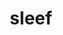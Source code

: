 ---
title: "sleef"
layout: cache
categories: [package, develop]
meta: {"compilers": ["apple-clang@16.0.0", "gcc@11.4.0", "gcc@13.2.0"], "num_specs": 127, "num_specs_by_stack": {"e4s": 22, "ml-darwin-aarch64-mps": 25, "ml-linux-aarch64-cpu": 42, "ml-linux-aarch64-cuda": 31, "ml-linux-x86_64-cpu": 38, "ml-linux-x86_64-cuda": 28, "root": 127}, "oss": ["sequoia", "ubuntu22.04", "ubuntu24.04"], "platforms": ["darwin", "linux"], "stacks": ["e4s", "ml-darwin-aarch64-mps", "ml-linux-aarch64-cpu", "ml-linux-aarch64-cuda", "ml-linux-x86_64-cpu", "ml-linux-x86_64-cuda", "root"], "targets": ["aarch64", "x86_64_v3"], "versions": ["3.5.1_2020-12-22", "3.6.0_2024-03-20", "3.7.0_2024-12-06"]}
spec_details: [{"compiler": "gcc@11.4.0", "hash": "27amxmdlmqvuxvyik6bmymaccgigxown", "os": "ubuntu22.04", "platform": "linux", "size": "-", "stacks": ["e4s", "root"], "target": "x86_64_v3", "variants": ["build_system=cmake", "build_type=Release", "generator=ninja", "~ipo"], "versions": ["3.7.0_2024-12-06"]}, {"compiler": "gcc@13.2.0", "hash": "2afg7pnbkxiyhjx4lmb3exbkgagwsote", "os": "ubuntu24.04", "platform": "linux", "size": "-", "stacks": ["ml-linux-x86_64-cpu", "ml-linux-x86_64-cuda", "root"], "target": "x86_64_v3", "variants": ["build_system=cmake", "build_type=Release", "generator=ninja", "~ipo"], "versions": ["3.7.0_2024-12-06"]}, {"compiler": "gcc@11.4.0", "hash": "2az3wgz36rcig37weqz7gi6pwbeg6zpv", "os": "ubuntu22.04", "platform": "linux", "size": "-", "stacks": ["e4s", "root"], "target": "x86_64_v3", "variants": ["build_system=cmake", "build_type=Release", "generator=ninja", "~ipo"], "versions": ["3.6.0_2024-03-20"]}, {"compiler": "gcc@13.2.0", "hash": "2m32uq3legtjmk2qdsoyaqj6bujk5zuw", "os": "ubuntu24.04", "platform": "linux", "size": "-", "stacks": ["ml-linux-aarch64-cpu", "root"], "target": "aarch64", "variants": ["build_system=cmake", "build_type=Release", "generator=ninja", "~ipo"], "versions": ["3.5.1_2020-12-22"]}, {"compiler": "gcc@11.4.0", "hash": "2q2et6igajfhfzinxggsnvdaammqr6b5", "os": "ubuntu22.04", "platform": "linux", "size": "-", "stacks": ["e4s", "root"], "target": "x86_64_v3", "variants": ["build_system=cmake", "build_type=Release", "generator=ninja", "~ipo"], "versions": ["3.7.0_2024-12-06"]}, {"compiler": "apple-clang@16.0.0", "hash": "2yyeewv7nzidtjx6lkxv3pmrogpyso3e", "os": "sequoia", "platform": "darwin", "size": "-", "stacks": ["ml-darwin-aarch64-mps", "root"], "target": "aarch64", "variants": ["build_system=cmake", "build_type=Release", "generator=ninja", "~ipo"], "versions": ["3.7.0_2024-12-06"]}, {"compiler": "gcc@13.2.0", "hash": "32rs2k7jvcghcv2jlhnisbjvb4bqtu25", "os": "ubuntu24.04", "platform": "linux", "size": "-", "stacks": ["ml-linux-x86_64-cpu", "ml-linux-x86_64-cuda", "root"], "target": "x86_64_v3", "variants": ["build_system=cmake", "build_type=Release", "generator=ninja", "~ipo"], "versions": ["3.7.0_2024-12-06"]}, {"compiler": "gcc@13.2.0", "hash": "3ag7ol6vlkyjqabdwgmw623bj4gk2g7y", "os": "ubuntu24.04", "platform": "linux", "size": "-", "stacks": ["ml-linux-x86_64-cpu", "ml-linux-x86_64-cuda", "root"], "target": "x86_64_v3", "variants": ["build_system=cmake", "build_type=Release", "generator=ninja", "~ipo"], "versions": ["3.6.0_2024-03-20"]}, {"compiler": "apple-clang@16.0.0", "hash": "3gqtc3tzswup4qm47lqlys4mmds52jd4", "os": "sequoia", "platform": "darwin", "size": "-", "stacks": ["ml-darwin-aarch64-mps", "root"], "target": "aarch64", "variants": ["build_system=cmake", "build_type=Release", "generator=ninja", "~ipo"], "versions": ["3.6.0_2024-03-20"]}, {"compiler": "apple-clang@16.0.0", "hash": "3myfxbn75v7g5qj3w6bze563kpu4vru2", "os": "sequoia", "platform": "darwin", "size": "-", "stacks": ["ml-darwin-aarch64-mps", "root"], "target": "aarch64", "variants": ["build_system=cmake", "build_type=Release", "generator=ninja", "~ipo"], "versions": ["3.6.0_2024-03-20"]}, {"compiler": "gcc@13.2.0", "hash": "3xj7rodbjhaymfxuu5wo5kbrudeknrvf", "os": "ubuntu24.04", "platform": "linux", "size": "-", "stacks": ["ml-linux-x86_64-cpu", "ml-linux-x86_64-cuda", "root"], "target": "x86_64_v3", "variants": ["build_system=cmake", "build_type=Release", "generator=ninja", "~ipo"], "versions": ["3.7.0_2024-12-06"]}, {"compiler": "gcc@13.2.0", "hash": "4e7uda35uppvok4xffymgtalbkrill5t", "os": "ubuntu24.04", "platform": "linux", "size": "-", "stacks": ["ml-linux-x86_64-cpu", "ml-linux-x86_64-cuda", "root"], "target": "x86_64_v3", "variants": ["build_system=cmake", "build_type=Release", "generator=ninja", "~ipo"], "versions": ["3.6.0_2024-03-20"]}, {"compiler": "gcc@11.4.0", "hash": "4hemcbqa324kxzy7nttpk5wfjuftpzz7", "os": "ubuntu22.04", "platform": "linux", "size": "-", "stacks": ["e4s", "root"], "target": "x86_64_v3", "variants": ["build_system=cmake", "build_type=Release", "generator=ninja", "~ipo"], "versions": ["3.6.0_2024-03-20"]}, {"compiler": "gcc@13.2.0", "hash": "4hzemxml3xkefuostkaao33qbsl4pdzs", "os": "ubuntu24.04", "platform": "linux", "size": "-", "stacks": ["ml-linux-aarch64-cpu", "ml-linux-aarch64-cuda", "root"], "target": "aarch64", "variants": ["build_system=cmake", "build_type=Release", "generator=ninja", "~ipo"], "versions": ["3.6.0_2024-03-20"]}, {"compiler": "gcc@13.2.0", "hash": "4p4n3goisjysllk73triypfhwseuiffu", "os": "ubuntu24.04", "platform": "linux", "size": "-", "stacks": ["ml-linux-aarch64-cpu", "ml-linux-aarch64-cuda", "root"], "target": "aarch64", "variants": ["build_system=cmake", "build_type=Release", "generator=ninja", "~ipo"], "versions": ["3.6.0_2024-03-20"]}, {"compiler": "gcc@13.2.0", "hash": "4pzqgzrdhsyrgvigd3we5uqloywhekwt", "os": "ubuntu24.04", "platform": "linux", "size": "-", "stacks": ["ml-linux-aarch64-cpu", "ml-linux-aarch64-cuda", "root"], "target": "aarch64", "variants": ["build_system=cmake", "build_type=Release", "generator=ninja", "~ipo"], "versions": ["3.7.0_2024-12-06"]}, {"compiler": "gcc@13.2.0", "hash": "5le6gjwzk4hvufrudmyy4lxaysg7aymi", "os": "ubuntu24.04", "platform": "linux", "size": "-", "stacks": ["ml-linux-x86_64-cpu", "root"], "target": "x86_64_v3", "variants": ["build_system=cmake", "build_type=Release", "generator=ninja", "~ipo"], "versions": ["3.5.1_2020-12-22"]}, {"compiler": "gcc@11.4.0", "hash": "5p2lqa2ijeduyvmrbp2g5bihvxymh6iu", "os": "ubuntu22.04", "platform": "linux", "size": "-", "stacks": ["e4s", "root"], "target": "x86_64_v3", "variants": ["build_system=cmake", "build_type=Release", "generator=ninja", "~ipo"], "versions": ["3.6.0_2024-03-20"]}, {"compiler": "gcc@13.2.0", "hash": "5s7futvhvjxjqtzzxpf776eier6sgbhz", "os": "ubuntu24.04", "platform": "linux", "size": "-", "stacks": ["ml-linux-x86_64-cpu", "ml-linux-x86_64-cuda", "root"], "target": "x86_64_v3", "variants": ["build_system=cmake", "build_type=Release", "generator=ninja", "~ipo"], "versions": ["3.6.0_2024-03-20"]}, {"compiler": "gcc@13.2.0", "hash": "6ardmua7tuhuyombc2zswdeg3q6xbcnl", "os": "ubuntu24.04", "platform": "linux", "size": "-", "stacks": ["ml-linux-x86_64-cpu", "root"], "target": "x86_64_v3", "variants": ["build_system=cmake", "build_type=Release", "generator=ninja", "~ipo"], "versions": ["3.5.1_2020-12-22"]}, {"compiler": "gcc@13.2.0", "hash": "6u7sky36ybbqq2tlsd3ahlpuuxjrqyi3", "os": "ubuntu24.04", "platform": "linux", "size": "-", "stacks": ["ml-linux-aarch64-cpu", "ml-linux-aarch64-cuda", "root"], "target": "aarch64", "variants": ["build_system=cmake", "build_type=Release", "generator=ninja", "~ipo"], "versions": ["3.6.0_2024-03-20"]}, {"compiler": "gcc@13.2.0", "hash": "6wnguf6hmuar2wwckztlzbvqkb37wcrw", "os": "ubuntu24.04", "platform": "linux", "size": "-", "stacks": ["ml-linux-aarch64-cpu", "ml-linux-aarch64-cuda", "root"], "target": "aarch64", "variants": ["build_system=cmake", "build_type=Release", "generator=ninja", "~ipo"], "versions": ["3.6.0_2024-03-20"]}, {"compiler": "apple-clang@16.0.0", "hash": "72v2qwnp47fk33vuhlfy2rb7idxpimnd", "os": "sequoia", "platform": "darwin", "size": "-", "stacks": ["ml-darwin-aarch64-mps", "root"], "target": "aarch64", "variants": ["build_system=cmake", "build_type=Release", "generator=ninja", "~ipo"], "versions": ["3.7.0_2024-12-06"]}, {"compiler": "apple-clang@16.0.0", "hash": "7ynry7p2vd5jb2oi7n4l6qt2jyobgxpd", "os": "sequoia", "platform": "darwin", "size": "-", "stacks": ["ml-darwin-aarch64-mps", "root"], "target": "aarch64", "variants": ["build_system=cmake", "build_type=Release", "generator=ninja", "~ipo"], "versions": ["3.7.0_2024-12-06"]}, {"compiler": "gcc@13.2.0", "hash": "a5wehlrudiiga2nyymoptzdghpik4dd6", "os": "ubuntu24.04", "platform": "linux", "size": "-", "stacks": ["ml-linux-aarch64-cpu", "ml-linux-aarch64-cuda", "root"], "target": "aarch64", "variants": ["build_system=cmake", "build_type=Release", "generator=ninja", "~ipo"], "versions": ["3.6.0_2024-03-20"]}, {"compiler": "gcc@11.4.0", "hash": "abatlo6oyzz3r5oat6oppujax2ofd2bi", "os": "ubuntu22.04", "platform": "linux", "size": "-", "stacks": ["e4s", "root"], "target": "x86_64_v3", "variants": ["build_system=cmake", "build_type=Release", "generator=ninja", "~ipo"], "versions": ["3.6.0_2024-03-20"]}, {"compiler": "gcc@13.2.0", "hash": "ao2czrx4ajrlb72qnavq5ysrpthh5crx", "os": "ubuntu24.04", "platform": "linux", "size": "-", "stacks": ["ml-linux-aarch64-cpu", "root"], "target": "aarch64", "variants": ["build_system=cmake", "build_type=Release", "generator=ninja", "~ipo"], "versions": ["3.5.1_2020-12-22"]}, {"compiler": "apple-clang@16.0.0", "hash": "ayplawmng3kmndhnronmox3zl6trq56q", "os": "sequoia", "platform": "darwin", "size": "-", "stacks": ["ml-darwin-aarch64-mps", "root"], "target": "aarch64", "variants": ["build_system=cmake", "build_type=Release", "generator=ninja", "~ipo"], "versions": ["3.6.0_2024-03-20"]}, {"compiler": "apple-clang@16.0.0", "hash": "bbp6oqjqceegsg3w6wts6ypmxv53sjmc", "os": "sequoia", "platform": "darwin", "size": "-", "stacks": ["ml-darwin-aarch64-mps", "root"], "target": "aarch64", "variants": ["build_system=cmake", "build_type=Release", "generator=ninja", "~ipo"], "versions": ["3.6.0_2024-03-20"]}, {"compiler": "gcc@11.4.0", "hash": "bihkrh5grw4bd5djdxy7m6jnaedei4pa", "os": "ubuntu22.04", "platform": "linux", "size": "-", "stacks": ["e4s", "root"], "target": "x86_64_v3", "variants": ["build_system=cmake", "build_type=Release", "generator=ninja", "~ipo"], "versions": ["3.6.0_2024-03-20"]}, {"compiler": "gcc@11.4.0", "hash": "c5eaggcfrxxoqspn6c6wznlhjwwcn4sv", "os": "ubuntu22.04", "platform": "linux", "size": "-", "stacks": ["e4s", "root"], "target": "x86_64_v3", "variants": ["build_system=cmake", "build_type=Release", "generator=ninja", "~ipo"], "versions": ["3.7.0_2024-12-06"]}, {"compiler": "gcc@13.2.0", "hash": "cg3wohyorfokkk6c4yybm6qc2kfouzbn", "os": "ubuntu24.04", "platform": "linux", "size": "-", "stacks": ["ml-linux-x86_64-cpu", "root"], "target": "x86_64_v3", "variants": ["build_system=cmake", "build_type=Release", "generator=ninja", "~ipo"], "versions": ["3.5.1_2020-12-22"]}, {"compiler": "gcc@13.2.0", "hash": "da5rjvhc24lgjltsbzx3kxg3ej4mpv4f", "os": "ubuntu24.04", "platform": "linux", "size": "-", "stacks": ["ml-linux-x86_64-cpu", "root"], "target": "x86_64_v3", "variants": ["build_system=cmake", "build_type=Release", "generator=ninja", "~ipo"], "versions": ["3.5.1_2020-12-22"]}, {"compiler": "gcc@11.4.0", "hash": "dgfnvbtrafdtvw3n5swi2wec2u3jws3m", "os": "ubuntu22.04", "platform": "linux", "size": "-", "stacks": ["e4s", "root"], "target": "x86_64_v3", "variants": ["build_system=cmake", "build_type=Release", "generator=ninja", "~ipo"], "versions": ["3.7.0_2024-12-06"]}, {"compiler": "gcc@13.2.0", "hash": "dhj3faxo26ovchjypr5xmvyda4trbhzn", "os": "ubuntu24.04", "platform": "linux", "size": "-", "stacks": ["ml-linux-aarch64-cpu", "ml-linux-aarch64-cuda", "root"], "target": "aarch64", "variants": ["build_system=cmake", "build_type=Release", "generator=ninja", "~ipo"], "versions": ["3.6.0_2024-03-20"]}, {"compiler": "apple-clang@16.0.0", "hash": "di2vbuomglx2gabfuzrp7csy7hgqtb3w", "os": "sequoia", "platform": "darwin", "size": "-", "stacks": ["ml-darwin-aarch64-mps", "root"], "target": "aarch64", "variants": ["build_system=cmake", "build_type=Release", "generator=ninja", "~ipo"], "versions": ["3.7.0_2024-12-06"]}, {"compiler": "apple-clang@16.0.0", "hash": "don7uv2qifiuaxkcnzgoebjktqiqkeaw", "os": "sequoia", "platform": "darwin", "size": "-", "stacks": ["ml-darwin-aarch64-mps", "root"], "target": "aarch64", "variants": ["build_system=cmake", "build_type=Release", "generator=ninja", "~ipo"], "versions": ["3.6.0_2024-03-20"]}, {"compiler": "gcc@13.2.0", "hash": "dvjjkv35yhoxegz3c5fyshfwzyxt46fp", "os": "ubuntu24.04", "platform": "linux", "size": "-", "stacks": ["ml-linux-aarch64-cpu", "root"], "target": "aarch64", "variants": ["build_system=cmake", "build_type=Release", "generator=ninja", "~ipo"], "versions": ["3.5.1_2020-12-22"]}, {"compiler": "gcc@11.4.0", "hash": "e2kz6kdoogaeemhnoa6yehyapwupbmdh", "os": "ubuntu22.04", "platform": "linux", "size": "-", "stacks": ["e4s", "root"], "target": "x86_64_v3", "variants": ["build_system=cmake", "build_type=Release", "generator=ninja", "~ipo"], "versions": ["3.7.0_2024-12-06"]}, {"compiler": "gcc@13.2.0", "hash": "e63qgiulxvexedo7q67rorbhm2wesvap", "os": "ubuntu24.04", "platform": "linux", "size": "-", "stacks": ["ml-linux-aarch64-cpu", "root"], "target": "aarch64", "variants": ["build_system=cmake", "build_type=Release", "generator=ninja", "~ipo"], "versions": ["3.5.1_2020-12-22"]}, {"compiler": "gcc@11.4.0", "hash": "e7urjcglbcj6ebuwhm2nbgrxvhyi4xt4", "os": "ubuntu22.04", "platform": "linux", "size": "-", "stacks": ["e4s", "root"], "target": "x86_64_v3", "variants": ["build_system=cmake", "build_type=Release", "generator=ninja", "~ipo"], "versions": ["3.7.0_2024-12-06"]}, {"compiler": "gcc@11.4.0", "hash": "epnnizihyov63fl7vkqz6mq7ro5acec2", "os": "ubuntu22.04", "platform": "linux", "size": "-", "stacks": ["e4s", "root"], "target": "x86_64_v3", "variants": ["build_system=cmake", "build_type=Release", "generator=ninja", "~ipo"], "versions": ["3.7.0_2024-12-06"]}, {"compiler": "gcc@13.2.0", "hash": "eyim2pxrgmfdvvxqyzdsu2u4tuz3xr4b", "os": "ubuntu24.04", "platform": "linux", "size": "-", "stacks": ["ml-linux-aarch64-cpu", "ml-linux-aarch64-cuda", "root"], "target": "aarch64", "variants": ["build_system=cmake", "build_type=Release", "generator=ninja", "~ipo"], "versions": ["3.7.0_2024-12-06"]}, {"compiler": "gcc@11.4.0", "hash": "f6u7l2ieenvsxp6wmhyhsrnv3or45sva", "os": "ubuntu22.04", "platform": "linux", "size": "-", "stacks": ["e4s", "root"], "target": "x86_64_v3", "variants": ["build_system=cmake", "build_type=Release", "generator=ninja", "~ipo"], "versions": ["3.6.0_2024-03-20"]}, {"compiler": "gcc@11.4.0", "hash": "fcnc56zi3tn7khysyxzyfwwtuat46wdu", "os": "ubuntu22.04", "platform": "linux", "size": "-", "stacks": ["e4s", "root"], "target": "x86_64_v3", "variants": ["build_system=cmake", "build_type=Release", "generator=ninja", "~ipo"], "versions": ["3.7.0_2024-12-06"]}, {"compiler": "gcc@13.2.0", "hash": "fra5xuanyjoaoy6cm7fjpsgqawn7che7", "os": "ubuntu24.04", "platform": "linux", "size": "-", "stacks": ["ml-linux-aarch64-cpu", "ml-linux-aarch64-cuda", "root"], "target": "aarch64", "variants": ["build_system=cmake", "build_type=Release", "generator=ninja", "~ipo"], "versions": ["3.7.0_2024-12-06"]}, {"compiler": "gcc@13.2.0", "hash": "g5tmcilfqjy2hpywhgj4t4eewdfr7s3n", "os": "ubuntu24.04", "platform": "linux", "size": "-", "stacks": ["ml-linux-x86_64-cpu", "ml-linux-x86_64-cuda", "root"], "target": "x86_64_v3", "variants": ["build_system=cmake", "build_type=Release", "generator=ninja", "~ipo"], "versions": ["3.6.0_2024-03-20"]}, {"compiler": "gcc@13.2.0", "hash": "g5w6d2ncd2esxt4sk2bhjbnkkldgs5wy", "os": "ubuntu24.04", "platform": "linux", "size": "-", "stacks": ["ml-linux-x86_64-cpu", "ml-linux-x86_64-cuda", "root"], "target": "x86_64_v3", "variants": ["build_system=cmake", "build_type=Release", "generator=ninja", "~ipo"], "versions": ["3.6.0_2024-03-20"]}, {"compiler": "gcc@11.4.0", "hash": "gbltjzd5r4ypybmerusqugu6r5hr2ndo", "os": "ubuntu22.04", "platform": "linux", "size": "-", "stacks": ["e4s", "root"], "target": "x86_64_v3", "variants": ["build_system=cmake", "build_type=Release", "generator=ninja", "~ipo"], "versions": ["3.7.0_2024-12-06"]}, {"compiler": "gcc@13.2.0", "hash": "goc75yu3n4gcmybx5uyr535xnugjhxmc", "os": "ubuntu24.04", "platform": "linux", "size": "-", "stacks": ["ml-linux-x86_64-cpu", "ml-linux-x86_64-cuda", "root"], "target": "x86_64_v3", "variants": ["build_system=cmake", "build_type=Release", "generator=ninja", "~ipo"], "versions": ["3.6.0_2024-03-20"]}, {"compiler": "gcc@13.2.0", "hash": "gvdbzebh4f5bmwwc52exndwnzxemnkdx", "os": "ubuntu24.04", "platform": "linux", "size": "-", "stacks": ["ml-linux-aarch64-cpu", "root"], "target": "aarch64", "variants": ["build_system=cmake", "build_type=Release", "generator=ninja", "~ipo"], "versions": ["3.5.1_2020-12-22"]}, {"compiler": "apple-clang@16.0.0", "hash": "hbm5q5mlutd7jzjfmk5rfud4ta2hkzvk", "os": "sequoia", "platform": "darwin", "size": "-", "stacks": ["ml-darwin-aarch64-mps", "root"], "target": "aarch64", "variants": ["build_system=cmake", "build_type=Release", "generator=ninja", "~ipo"], "versions": ["3.6.0_2024-03-20"]}, {"compiler": "gcc@13.2.0", "hash": "hwowu47fk3kzqmcxy7befsclziqxd5zb", "os": "ubuntu24.04", "platform": "linux", "size": "-", "stacks": ["ml-linux-aarch64-cpu", "root"], "target": "aarch64", "variants": ["build_system=cmake", "build_type=Release", "generator=ninja", "~ipo"], "versions": ["3.5.1_2020-12-22"]}, {"compiler": "gcc@13.2.0", "hash": "ialyzka3ldqjga7kqlbyodcfc6y2qygo", "os": "ubuntu24.04", "platform": "linux", "size": "-", "stacks": ["ml-linux-aarch64-cpu", "root"], "target": "aarch64", "variants": ["build_system=cmake", "build_type=Release", "generator=ninja", "~ipo"], "versions": ["3.5.1_2020-12-22"]}, {"compiler": "gcc@13.2.0", "hash": "ib3d3pifufa2tvgka4ww4oyodqf3inq6", "os": "ubuntu24.04", "platform": "linux", "size": "-", "stacks": ["ml-linux-x86_64-cpu", "root"], "target": "x86_64_v3", "variants": ["build_system=cmake", "build_type=Release", "generator=ninja", "~ipo"], "versions": ["3.5.1_2020-12-22"]}, {"compiler": "gcc@13.2.0", "hash": "ilvowesazlzqqcqqjp4wwwjzk7g7esk3", "os": "ubuntu24.04", "platform": "linux", "size": "-", "stacks": ["ml-linux-x86_64-cpu", "ml-linux-x86_64-cuda", "root"], "target": "x86_64_v3", "variants": ["build_system=cmake", "build_type=Release", "generator=ninja", "~ipo"], "versions": ["3.6.0_2024-03-20"]}, {"compiler": "gcc@13.2.0", "hash": "ivavenyhlv5rahrsj4wlkjjowc6ljwot", "os": "ubuntu24.04", "platform": "linux", "size": "-", "stacks": ["ml-linux-x86_64-cpu", "ml-linux-x86_64-cuda", "root"], "target": "x86_64_v3", "variants": ["build_system=cmake", "build_type=Release", "generator=ninja", "~ipo"], "versions": ["3.6.0_2024-03-20"]}, {"compiler": "gcc@13.2.0", "hash": "kfanezgktijrjrju2ehqlb45jqxrs3gh", "os": "ubuntu24.04", "platform": "linux", "size": "-", "stacks": ["ml-linux-x86_64-cpu", "ml-linux-x86_64-cuda", "root"], "target": "x86_64_v3", "variants": ["build_system=cmake", "build_type=Release", "generator=ninja", "~ipo"], "versions": ["3.7.0_2024-12-06"]}, {"compiler": "apple-clang@16.0.0", "hash": "kmjqe2v3qewn7h3ygyfz3iiqww64ck7s", "os": "sequoia", "platform": "darwin", "size": "-", "stacks": ["ml-darwin-aarch64-mps", "root"], "target": "aarch64", "variants": ["build_system=cmake", "build_type=Release", "generator=ninja", "~ipo"], "versions": ["3.6.0_2024-03-20"]}, {"compiler": "gcc@13.2.0", "hash": "kweagplwldkyxza6ztjrvfoagblrujxg", "os": "ubuntu24.04", "platform": "linux", "size": "-", "stacks": ["ml-linux-x86_64-cpu", "ml-linux-x86_64-cuda", "root"], "target": "x86_64_v3", "variants": ["build_system=cmake", "build_type=Release", "generator=ninja", "~ipo"], "versions": ["3.7.0_2024-12-06"]}, {"compiler": "apple-clang@16.0.0", "hash": "l5e5d3ncfeknjg4do6pa63pkhswcm6te", "os": "sequoia", "platform": "darwin", "size": "-", "stacks": ["ml-darwin-aarch64-mps", "root"], "target": "aarch64", "variants": ["build_system=cmake", "build_type=Release", "generator=ninja", "~ipo"], "versions": ["3.7.0_2024-12-06"]}, {"compiler": "gcc@13.2.0", "hash": "lliddj7yvhgrkfbme3iuxdhchdhvlk5y", "os": "ubuntu24.04", "platform": "linux", "size": "-", "stacks": ["ml-linux-aarch64-cpu", "ml-linux-aarch64-cuda", "root"], "target": "aarch64", "variants": ["build_system=cmake", "build_type=Release", "generator=ninja", "~ipo"], "versions": ["3.7.0_2024-12-06"]}, {"compiler": "gcc@13.2.0", "hash": "me4h2zsehnd2wu2ivu6kfmwbyqcg3usl", "os": "ubuntu24.04", "platform": "linux", "size": "-", "stacks": ["ml-linux-x86_64-cpu", "ml-linux-x86_64-cuda", "root"], "target": "x86_64_v3", "variants": ["build_system=cmake", "build_type=Release", "generator=ninja", "~ipo"], "versions": ["3.7.0_2024-12-06"]}, {"compiler": "gcc@13.2.0", "hash": "mkah4lts3tlol52yvrimji4pamzrn4ph", "os": "ubuntu24.04", "platform": "linux", "size": "-", "stacks": ["ml-linux-x86_64-cpu", "ml-linux-x86_64-cuda", "root"], "target": "x86_64_v3", "variants": ["build_system=cmake", "build_type=Release", "generator=ninja", "~ipo"], "versions": ["3.7.0_2024-12-06"]}, {"compiler": "gcc@13.2.0", "hash": "msavbxpd2qoz32qdhxvcuwzmk4xabwsv", "os": "ubuntu24.04", "platform": "linux", "size": "-", "stacks": ["ml-linux-x86_64-cpu", "ml-linux-x86_64-cuda", "root"], "target": "x86_64_v3", "variants": ["build_system=cmake", "build_type=Release", "generator=ninja", "~ipo"], "versions": ["3.6.0_2024-03-20"]}, {"compiler": "gcc@13.2.0", "hash": "na5lpivt73udrdwbamiq6a3gnzor3aru", "os": "ubuntu24.04", "platform": "linux", "size": "-", "stacks": ["ml-linux-aarch64-cpu", "ml-linux-aarch64-cuda", "root"], "target": "aarch64", "variants": ["build_system=cmake", "build_type=Release", "generator=ninja", "~ipo"], "versions": ["3.6.0_2024-03-20"]}, {"compiler": "apple-clang@16.0.0", "hash": "ncmxraq7n2xl4h33xjz224aysg6ujemv", "os": "sequoia", "platform": "darwin", "size": "-", "stacks": ["ml-darwin-aarch64-mps", "root"], "target": "aarch64", "variants": ["build_system=cmake", "build_type=Release", "generator=ninja", "~ipo"], "versions": ["3.7.0_2024-12-06"]}, {"compiler": "gcc@13.2.0", "hash": "nkpjrsecegisveusowekecq72t5kmkug", "os": "ubuntu24.04", "platform": "linux", "size": "-", "stacks": ["ml-linux-aarch64-cpu", "ml-linux-aarch64-cuda", "root"], "target": "aarch64", "variants": ["build_system=cmake", "build_type=Release", "generator=ninja", "~ipo"], "versions": ["3.6.0_2024-03-20"]}, {"compiler": "gcc@13.2.0", "hash": "nqu55k7xdzv3w47x3hakkm7ib4mmjn3a", "os": "ubuntu24.04", "platform": "linux", "size": "-", "stacks": ["ml-linux-x86_64-cpu", "ml-linux-x86_64-cuda", "root"], "target": "x86_64_v3", "variants": ["build_system=cmake", "build_type=Release", "generator=ninja", "~ipo"], "versions": ["3.7.0_2024-12-06"]}, {"compiler": "gcc@13.2.0", "hash": "oa7r3dyfr5hvn24zwk7dkelthhkuiet5", "os": "ubuntu24.04", "platform": "linux", "size": "-", "stacks": ["ml-linux-x86_64-cpu", "ml-linux-x86_64-cuda", "root"], "target": "x86_64_v3", "variants": ["build_system=cmake", "build_type=Release", "generator=ninja", "~ipo"], "versions": ["3.6.0_2024-03-20"]}, {"compiler": "apple-clang@16.0.0", "hash": "ogk6jlcohuoarrfgzknniw6thsul2nx4", "os": "sequoia", "platform": "darwin", "size": "-", "stacks": ["ml-darwin-aarch64-mps", "root"], "target": "aarch64", "variants": ["build_system=cmake", "build_type=Release", "generator=ninja", "~ipo"], "versions": ["3.6.0_2024-03-20"]}, {"compiler": "gcc@13.2.0", "hash": "otpkmqtx6yfryqz7fxawwqosj6gn43tb", "os": "ubuntu24.04", "platform": "linux", "size": "-", "stacks": ["ml-linux-aarch64-cpu", "ml-linux-aarch64-cuda", "root"], "target": "aarch64", "variants": ["build_system=cmake", "build_type=Release", "generator=ninja", "~ipo"], "versions": ["3.7.0_2024-12-06"]}, {"compiler": "apple-clang@16.0.0", "hash": "ow7bu3xv2kl3yslexvc6kmdfufrt5dov", "os": "sequoia", "platform": "darwin", "size": "-", "stacks": ["ml-darwin-aarch64-mps", "root"], "target": "aarch64", "variants": ["build_system=cmake", "build_type=Release", "generator=ninja", "~ipo"], "versions": ["3.6.0_2024-03-20"]}, {"compiler": "gcc@13.2.0", "hash": "owhicnvm4a2vn6iwtbuwcbjyr47ubfvl", "os": "ubuntu24.04", "platform": "linux", "size": "-", "stacks": ["ml-linux-aarch64-cpu", "ml-linux-aarch64-cuda", "root"], "target": "aarch64", "variants": ["build_system=cmake", "build_type=Release", "generator=ninja", "~ipo"], "versions": ["3.7.0_2024-12-06"]}, {"compiler": "apple-clang@16.0.0", "hash": "p4sjyqbj2tdvqewby7uydxu4xugptedu", "os": "sequoia", "platform": "darwin", "size": "-", "stacks": ["ml-darwin-aarch64-mps", "root"], "target": "aarch64", "variants": ["build_system=cmake", "build_type=Release", "generator=ninja", "~ipo"], "versions": ["3.6.0_2024-03-20"]}, {"compiler": "gcc@13.2.0", "hash": "pc4en6tuo55d53uq7ymlxlejtpod6f3y", "os": "ubuntu24.04", "platform": "linux", "size": "-", "stacks": ["ml-linux-aarch64-cpu", "ml-linux-aarch64-cuda", "root"], "target": "aarch64", "variants": ["build_system=cmake", "build_type=Release", "generator=ninja", "~ipo"], "versions": ["3.7.0_2024-12-06"]}, {"compiler": "apple-clang@16.0.0", "hash": "pmjmudnu2gtqkqlygwa4d4j4mukv6rsq", "os": "sequoia", "platform": "darwin", "size": "-", "stacks": ["ml-darwin-aarch64-mps", "root"], "target": "aarch64", "variants": ["build_system=cmake", "build_type=Release", "generator=ninja", "~ipo"], "versions": ["3.7.0_2024-12-06"]}, {"compiler": "gcc@13.2.0", "hash": "q4zxa5qzs3vfz3o4ccl5k5khs754ph6d", "os": "ubuntu24.04", "platform": "linux", "size": "-", "stacks": ["ml-linux-aarch64-cpu", "root"], "target": "aarch64", "variants": ["build_system=cmake", "build_type=Release", "generator=ninja", "~ipo"], "versions": ["3.5.1_2020-12-22"]}, {"compiler": "gcc@13.2.0", "hash": "qekkeojad4clouuvldavzxa6gztu2d4u", "os": "ubuntu24.04", "platform": "linux", "size": "-", "stacks": ["ml-linux-aarch64-cpu", "ml-linux-aarch64-cuda", "root"], "target": "aarch64", "variants": ["build_system=cmake", "build_type=Release", "generator=ninja", "~ipo"], "versions": ["3.6.0_2024-03-20"]}, {"compiler": "gcc@13.2.0", "hash": "qgr2swocs7lffvcecpfsmx2qtgrng4cb", "os": "ubuntu24.04", "platform": "linux", "size": "-", "stacks": ["ml-linux-aarch64-cpu", "ml-linux-aarch64-cuda", "root"], "target": "aarch64", "variants": ["build_system=cmake", "build_type=Release", "generator=ninja", "~ipo"], "versions": ["3.7.0_2024-12-06"]}, {"compiler": "apple-clang@16.0.0", "hash": "qtko27for7l7e2flgppfxr5nugooz735", "os": "sequoia", "platform": "darwin", "size": "-", "stacks": ["ml-darwin-aarch64-mps", "root"], "target": "aarch64", "variants": ["build_system=cmake", "build_type=Release", "generator=ninja", "~ipo"], "versions": ["3.7.0_2024-12-06"]}, {"compiler": "gcc@13.2.0", "hash": "qxkp2wzixulis4by4xc7nihzo6gwvldt", "os": "ubuntu24.04", "platform": "linux", "size": "-", "stacks": ["ml-linux-aarch64-cpu", "ml-linux-aarch64-cuda", "root"], "target": "aarch64", "variants": ["build_system=cmake", "build_type=Release", "generator=ninja", "~ipo"], "versions": ["3.7.0_2024-12-06"]}, {"compiler": "gcc@13.2.0", "hash": "r33y4b26u3np5klchzfvni53ztf3bszu", "os": "ubuntu24.04", "platform": "linux", "size": "-", "stacks": ["ml-linux-x86_64-cpu", "root"], "target": "x86_64_v3", "variants": ["build_system=cmake", "build_type=Release", "generator=ninja", "~ipo"], "versions": ["3.5.1_2020-12-22"]}, {"compiler": "apple-clang@16.0.0", "hash": "rcbpuavzutdkzu4oiirr3gpmen7mf22t", "os": "sequoia", "platform": "darwin", "size": "-", "stacks": ["ml-darwin-aarch64-mps", "root"], "target": "aarch64", "variants": ["build_system=cmake", "build_type=Release", "generator=ninja", "~ipo"], "versions": ["3.6.0_2024-03-20"]}, {"compiler": "gcc@13.2.0", "hash": "rcxo4fssb3ta63ruxpmijb3m6a5u5vzv", "os": "ubuntu24.04", "platform": "linux", "size": "-", "stacks": ["ml-linux-x86_64-cpu", "ml-linux-x86_64-cuda", "root"], "target": "x86_64_v3", "variants": ["build_system=cmake", "build_type=Release", "generator=ninja", "~ipo"], "versions": ["3.7.0_2024-12-06"]}, {"compiler": "gcc@13.2.0", "hash": "rh4hvc7w7gdnsx5lz2inznzdqteqw3gb", "os": "ubuntu24.04", "platform": "linux", "size": "-", "stacks": ["ml-linux-aarch64-cpu", "ml-linux-aarch64-cuda", "root"], "target": "aarch64", "variants": ["build_system=cmake", "build_type=Release", "generator=ninja", "~ipo"], "versions": ["3.6.0_2024-03-20"]}, {"compiler": "gcc@13.2.0", "hash": "rhwbf35mimjrbotjuyzx656dyxowhr6o", "os": "ubuntu24.04", "platform": "linux", "size": "-", "stacks": ["ml-linux-x86_64-cpu", "ml-linux-x86_64-cuda", "root"], "target": "x86_64_v3", "variants": ["build_system=cmake", "build_type=Release", "generator=ninja", "~ipo"], "versions": ["3.6.0_2024-03-20"]}, {"compiler": "gcc@13.2.0", "hash": "rjxf5tnwipkz6zisp3w5iug3ch3x6gca", "os": "ubuntu24.04", "platform": "linux", "size": "-", "stacks": ["ml-linux-x86_64-cpu", "ml-linux-x86_64-cuda", "root"], "target": "x86_64_v3", "variants": ["build_system=cmake", "build_type=Release", "generator=ninja", "~ipo"], "versions": ["3.6.0_2024-03-20"]}, {"compiler": "gcc@13.2.0", "hash": "rtiaf4tlpmxqepdggbzn5daackk4rqku", "os": "ubuntu24.04", "platform": "linux", "size": "-", "stacks": ["ml-linux-aarch64-cpu", "ml-linux-aarch64-cuda", "root"], "target": "aarch64", "variants": ["build_system=cmake", "build_type=Release", "generator=ninja", "~ipo"], "versions": ["3.6.0_2024-03-20"]}, {"compiler": "gcc@13.2.0", "hash": "sghe5q53cgvt3ltxx7zxvkqn2smvwajl", "os": "ubuntu24.04", "platform": "linux", "size": "-", "stacks": ["ml-linux-aarch64-cpu", "ml-linux-aarch64-cuda", "root"], "target": "aarch64", "variants": ["build_system=cmake", "build_type=Release", "generator=ninja", "~ipo"], "versions": ["3.6.0_2024-03-20"]}, {"compiler": "apple-clang@16.0.0", "hash": "sjl2hpd3isdh3kveffrfcodkcqmqhrqe", "os": "sequoia", "platform": "darwin", "size": "-", "stacks": ["ml-darwin-aarch64-mps", "root"], "target": "aarch64", "variants": ["build_system=cmake", "build_type=Release", "generator=ninja", "~ipo"], "versions": ["3.6.0_2024-03-20"]}, {"compiler": "gcc@13.2.0", "hash": "tefwlrhssa3ugrpeylr2piwbp5appqsg", "os": "ubuntu24.04", "platform": "linux", "size": "-", "stacks": ["ml-linux-aarch64-cpu", "ml-linux-aarch64-cuda", "root"], "target": "aarch64", "variants": ["build_system=cmake", "build_type=Release", "generator=ninja", "~ipo"], "versions": ["3.7.0_2024-12-06"]}, {"compiler": "gcc@13.2.0", "hash": "tfabeptj6njl6gx5bzzow32n5diwtkdm", "os": "ubuntu24.04", "platform": "linux", "size": "-", "stacks": ["ml-linux-x86_64-cpu", "root"], "target": "x86_64_v3", "variants": ["build_system=cmake", "build_type=Release", "generator=ninja", "~ipo"], "versions": ["3.5.1_2020-12-22"]}, {"compiler": "gcc@13.2.0", "hash": "tgixihw5s4poqcuxehmxhopmffgxm5k4", "os": "ubuntu24.04", "platform": "linux", "size": "-", "stacks": ["ml-linux-aarch64-cpu", "ml-linux-aarch64-cuda", "root"], "target": "aarch64", "variants": ["build_system=cmake", "build_type=Release", "generator=ninja", "~ipo"], "versions": ["3.7.0_2024-12-06"]}, {"compiler": "gcc@11.4.0", "hash": "thoygfvnirz7jqnui75szjx4k5kflpmg", "os": "ubuntu22.04", "platform": "linux", "size": "-", "stacks": ["e4s", "root"], "target": "x86_64_v3", "variants": ["build_system=cmake", "build_type=Release", "generator=ninja", "~ipo"], "versions": ["3.6.0_2024-03-20"]}, {"compiler": "gcc@13.2.0", "hash": "tkp2n5lhkje7mozzcvhs6fsadv6ieqcm", "os": "ubuntu24.04", "platform": "linux", "size": "-", "stacks": ["ml-linux-aarch64-cpu", "root"], "target": "aarch64", "variants": ["build_system=cmake", "build_type=Release", "generator=ninja", "~ipo"], "versions": ["3.5.1_2020-12-22"]}, {"compiler": "gcc@11.4.0", "hash": "tmrkpi7ibjiyzych6llxcaefgyp7op3v", "os": "ubuntu22.04", "platform": "linux", "size": "-", "stacks": ["e4s", "root"], "target": "x86_64_v3", "variants": ["build_system=cmake", "build_type=Release", "generator=ninja", "~ipo"], "versions": ["3.7.0_2024-12-06"]}, {"compiler": "gcc@13.2.0", "hash": "u6viy3xr2cf3lr73mrxbauz6rdv6u5x5", "os": "ubuntu24.04", "platform": "linux", "size": "-", "stacks": ["ml-linux-aarch64-cpu", "root"], "target": "aarch64", "variants": ["build_system=cmake", "build_type=Release", "generator=ninja", "~ipo"], "versions": ["3.5.1_2020-12-22"]}, {"compiler": "gcc@13.2.0", "hash": "u7pofnyo26jtdt3vrh4katvwc4bozlsy", "os": "ubuntu24.04", "platform": "linux", "size": "-", "stacks": ["ml-linux-x86_64-cpu", "ml-linux-x86_64-cuda", "root"], "target": "x86_64_v3", "variants": ["build_system=cmake", "build_type=Release", "generator=ninja", "~ipo"], "versions": ["3.7.0_2024-12-06"]}, {"compiler": "apple-clang@16.0.0", "hash": "udl6fhafjwtgjvgydmvmccttmzr44ma4", "os": "sequoia", "platform": "darwin", "size": "-", "stacks": ["ml-darwin-aarch64-mps", "root"], "target": "aarch64", "variants": ["build_system=cmake", "build_type=Release", "generator=ninja", "~ipo"], "versions": ["3.7.0_2024-12-06"]}, {"compiler": "gcc@13.2.0", "hash": "ugkoqafndsw6k42urwjqya5zrxz6yje4", "os": "ubuntu24.04", "platform": "linux", "size": "-", "stacks": ["ml-linux-aarch64-cpu", "root"], "target": "aarch64", "variants": ["build_system=cmake", "build_type=Release", "generator=ninja", "~ipo"], "versions": ["3.5.1_2020-12-22"]}, {"compiler": "gcc@11.4.0", "hash": "uyb2thscurhmbiy32p76nzwyfdog7cmm", "os": "ubuntu22.04", "platform": "linux", "size": "-", "stacks": ["e4s", "root"], "target": "x86_64_v3", "variants": ["build_system=cmake", "build_type=Release", "generator=ninja", "~ipo"], "versions": ["3.7.0_2024-12-06"]}, {"compiler": "gcc@11.4.0", "hash": "uytkqct3b3dijrwhrvdyp7ily3im5ihe", "os": "ubuntu22.04", "platform": "linux", "size": "-", "stacks": ["e4s", "root"], "target": "x86_64_v3", "variants": ["build_system=cmake", "build_type=Release", "generator=ninja", "~ipo"], "versions": ["3.7.0_2024-12-06"]}, {"compiler": "gcc@13.2.0", "hash": "v3af4mahsyej4jv45gp4zeyop7gwhges", "os": "ubuntu24.04", "platform": "linux", "size": "-", "stacks": ["ml-linux-x86_64-cpu", "ml-linux-x86_64-cuda", "root"], "target": "x86_64_v3", "variants": ["build_system=cmake", "build_type=Release", "generator=ninja", "~ipo"], "versions": ["3.7.0_2024-12-06"]}, {"compiler": "gcc@13.2.0", "hash": "vmoij25vkde6jpjmpi2f46m7i6qjrffl", "os": "ubuntu24.04", "platform": "linux", "size": "-", "stacks": ["ml-linux-x86_64-cpu", "ml-linux-x86_64-cuda", "root"], "target": "x86_64_v3", "variants": ["build_system=cmake", "build_type=Release", "generator=ninja", "~ipo"], "versions": ["3.7.0_2024-12-06"]}, {"compiler": "gcc@13.2.0", "hash": "vz4oz5owhshcrpgrziagmzpaebwpznjk", "os": "ubuntu24.04", "platform": "linux", "size": "-", "stacks": ["ml-linux-x86_64-cpu", "root"], "target": "x86_64_v3", "variants": ["build_system=cmake", "build_type=Release", "generator=ninja", "~ipo"], "versions": ["3.5.1_2020-12-22"]}, {"compiler": "apple-clang@16.0.0", "hash": "wbwvgmlr5athikw7fkav2x3epak4uawt", "os": "sequoia", "platform": "darwin", "size": "-", "stacks": ["ml-darwin-aarch64-mps", "root"], "target": "aarch64", "variants": ["build_system=cmake", "build_type=Release", "generator=ninja", "~ipo"], "versions": ["3.7.0_2024-12-06"]}, {"compiler": "gcc@13.2.0", "hash": "wlbpj4eby6dtorq2ygzcvsys77eh3enq", "os": "ubuntu24.04", "platform": "linux", "size": "-", "stacks": ["ml-linux-aarch64-cpu", "ml-linux-aarch64-cuda", "root"], "target": "aarch64", "variants": ["build_system=cmake", "build_type=Release", "generator=ninja", "~ipo"], "versions": ["3.7.0_2024-12-06"]}, {"compiler": "gcc@13.2.0", "hash": "wrm4hdxaftrkddvn2kme3bqnvkdlku3l", "os": "ubuntu24.04", "platform": "linux", "size": "-", "stacks": ["ml-linux-x86_64-cpu", "root"], "target": "x86_64_v3", "variants": ["build_system=cmake", "build_type=Release", "generator=ninja", "~ipo"], "versions": ["3.5.1_2020-12-22"]}, {"compiler": "gcc@13.2.0", "hash": "wxrmkt5uy3uj7lgatdmyclksgwdeqamr", "os": "ubuntu24.04", "platform": "linux", "size": "-", "stacks": ["ml-linux-aarch64-cpu", "ml-linux-aarch64-cuda", "root"], "target": "aarch64", "variants": ["build_system=cmake", "build_type=Release", "generator=ninja", "~ipo"], "versions": ["3.7.0_2024-12-06"]}, {"compiler": "gcc@11.4.0", "hash": "xaqacth6wxuxnonalehr3z5fubkknskq", "os": "ubuntu22.04", "platform": "linux", "size": "-", "stacks": ["e4s", "root"], "target": "x86_64_v3", "variants": ["build_system=cmake", "build_type=Release", "generator=ninja", "~ipo"], "versions": ["3.7.0_2024-12-06"]}, {"compiler": "gcc@13.2.0", "hash": "xegobavmlnhpayhmhrudhztnoocpwlet", "os": "ubuntu24.04", "platform": "linux", "size": "-", "stacks": ["ml-linux-aarch64-cpu", "ml-linux-aarch64-cuda", "root"], "target": "aarch64", "variants": ["build_system=cmake", "build_type=Release", "generator=ninja", "~ipo"], "versions": ["3.7.0_2024-12-06"]}, {"compiler": "gcc@13.2.0", "hash": "xfiultvwvyxeadnarmvqkgiklqs5iejo", "os": "ubuntu24.04", "platform": "linux", "size": "-", "stacks": ["ml-linux-aarch64-cpu", "ml-linux-aarch64-cuda", "root"], "target": "aarch64", "variants": ["build_system=cmake", "build_type=Release", "generator=ninja", "~ipo"], "versions": ["3.7.0_2024-12-06"]}, {"compiler": "gcc@11.4.0", "hash": "xit2xhq3ftqbk7jd4yw4wchc5zoxgunf", "os": "ubuntu22.04", "platform": "linux", "size": "-", "stacks": ["e4s", "root"], "target": "x86_64_v3", "variants": ["build_system=cmake", "build_type=Release", "generator=ninja", "~ipo"], "versions": ["3.6.0_2024-03-20"]}, {"compiler": "gcc@13.2.0", "hash": "xjdlinizklet7r65wluy7hlunyhe56j3", "os": "ubuntu24.04", "platform": "linux", "size": "-", "stacks": ["ml-linux-x86_64-cpu", "ml-linux-x86_64-cuda", "root"], "target": "x86_64_v3", "variants": ["build_system=cmake", "build_type=Release", "generator=ninja", "~ipo"], "versions": ["3.7.0_2024-12-06"]}, {"compiler": "gcc@13.2.0", "hash": "xkmqjhwkh27o62mpxs6upinn4uvwh776", "os": "ubuntu24.04", "platform": "linux", "size": "-", "stacks": ["ml-linux-aarch64-cpu", "ml-linux-aarch64-cuda", "root"], "target": "aarch64", "variants": ["build_system=cmake", "build_type=Release", "generator=ninja", "~ipo"], "versions": ["3.6.0_2024-03-20"]}, {"compiler": "gcc@13.2.0", "hash": "xls72zqo2f2byvzk7t6s62jrb3c25bkz", "os": "ubuntu24.04", "platform": "linux", "size": "-", "stacks": ["ml-linux-aarch64-cpu", "ml-linux-aarch64-cuda", "root"], "target": "aarch64", "variants": ["build_system=cmake", "build_type=Release", "generator=ninja", "~ipo"], "versions": ["3.7.0_2024-12-06"]}, {"compiler": "gcc@13.2.0", "hash": "xx5dapizojmxwi5ormgpqfhya3dlpqff", "os": "ubuntu24.04", "platform": "linux", "size": "-", "stacks": ["ml-linux-x86_64-cpu", "ml-linux-x86_64-cuda", "root"], "target": "x86_64_v3", "variants": ["build_system=cmake", "build_type=Release", "generator=ninja", "~ipo"], "versions": ["3.7.0_2024-12-06"]}, {"compiler": "gcc@13.2.0", "hash": "xzmz6n5c7qdheg636njkavh3fzopnxeq", "os": "ubuntu24.04", "platform": "linux", "size": "-", "stacks": ["ml-linux-aarch64-cpu", "ml-linux-aarch64-cuda", "root"], "target": "aarch64", "variants": ["build_system=cmake", "build_type=Release", "generator=ninja", "~ipo"], "versions": ["3.6.0_2024-03-20"]}, {"compiler": "gcc@13.2.0", "hash": "xzuthzbynw3kiw2xxfcaczpadp2k6agq", "os": "ubuntu24.04", "platform": "linux", "size": "-", "stacks": ["ml-linux-x86_64-cpu", "ml-linux-x86_64-cuda", "root"], "target": "x86_64_v3", "variants": ["build_system=cmake", "build_type=Release", "generator=ninja", "~ipo"], "versions": ["3.6.0_2024-03-20"]}, {"compiler": "gcc@13.2.0", "hash": "y5queny3buwivkgobycvsijovsq3zb43", "os": "ubuntu24.04", "platform": "linux", "size": "-", "stacks": ["ml-linux-aarch64-cpu", "ml-linux-aarch64-cuda", "root"], "target": "aarch64", "variants": ["build_system=cmake", "build_type=Release", "generator=ninja", "~ipo"], "versions": ["3.6.0_2024-03-20"]}, {"compiler": "gcc@11.4.0", "hash": "yiggt7oazopbmw3k75woibzcpoltru7t", "os": "ubuntu22.04", "platform": "linux", "size": "-", "stacks": ["e4s", "root"], "target": "x86_64_v3", "variants": ["build_system=cmake", "build_type=Release", "generator=ninja", "~ipo"], "versions": ["3.7.0_2024-12-06"]}, {"compiler": "apple-clang@16.0.0", "hash": "ytjwgunn4gg7yxeoodmzselg7ukpcfj5", "os": "sequoia", "platform": "darwin", "size": "-", "stacks": ["ml-darwin-aarch64-mps", "root"], "target": "aarch64", "variants": ["build_system=cmake", "build_type=Release", "generator=ninja", "~ipo"], "versions": ["3.7.0_2024-12-06"]}, {"compiler": "apple-clang@16.0.0", "hash": "z3mdkwejsbw72gsix6xbaqjkyhyocein", "os": "sequoia", "platform": "darwin", "size": "-", "stacks": ["ml-darwin-aarch64-mps", "root"], "target": "aarch64", "variants": ["build_system=cmake", "build_type=Release", "generator=ninja", "~ipo"], "versions": ["3.6.0_2024-03-20"]}, {"compiler": "apple-clang@16.0.0", "hash": "zlx6y56eln7cdwnjyvg2tooz2gkbpo33", "os": "sequoia", "platform": "darwin", "size": "-", "stacks": ["ml-darwin-aarch64-mps", "root"], "target": "aarch64", "variants": ["build_system=cmake", "build_type=Release", "generator=ninja", "~ipo"], "versions": ["3.7.0_2024-12-06"]}, {"compiler": "gcc@13.2.0", "hash": "zruubqatgpbrm7qnwhbpj5woqbagbrsn", "os": "ubuntu24.04", "platform": "linux", "size": "-", "stacks": ["ml-linux-x86_64-cpu", "root"], "target": "x86_64_v3", "variants": ["build_system=cmake", "build_type=Release", "generator=ninja", "~ipo"], "versions": ["3.5.1_2020-12-22"]}, {"compiler": "gcc@13.2.0", "hash": "ztxwd3gy2qpsyqaxiqgltaq7xak3nf7p", "os": "ubuntu24.04", "platform": "linux", "size": "-", "stacks": ["ml-linux-x86_64-cpu", "ml-linux-x86_64-cuda", "root"], "target": "x86_64_v3", "variants": ["build_system=cmake", "build_type=Release", "generator=ninja", "~ipo"], "versions": ["3.6.0_2024-03-20"]}]
---